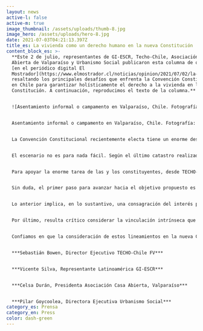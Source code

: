 ```yaml
---
layout: news
active-l: false
active-m: true
image_thumbnail: /assets/uploads/thumb-8.jpg
image_hero: /assets/uploads/hero-8.jpg
date: 2021-07-03T04:21:13.397Z
title_es: La vivienda como un derecho humano en la nueva Constitución
content_block_es: >-
  **Este 2 de julio, representantes de GI-ESCR, Techo-Chile, Asociación Casa
  Abierta de Valparaíso y Urbanismo Social publicaron esta columna de opinión
  [en el periódico digital El
  Mostrador](https://www.elmostrador.cl/noticias/opinion/2021/07/02/la-vivienda-como-un-derecho-humano-en-la-nueva-constitucion/),
  resaltando los principales desafíos que enfrenta la Convención Constitucional
  en Chile para garantizar holísticamente el derecho a la vivienda en la nueva
  Constitución. A continuación, reproducimos el texto de la columna.**


  ![Asentamiento informal o campamento en Valparaíso, Chile. Fotografía: Rafaela Ely en Flickr.](https://images.squarespace-cdn.com/content/v1/5a6e0958f6576ebde0e78c18/1625593781054-ELQZUEES6N1O6EDA1DAI/campamento+chile+rafaela+ely+ok.jpg?format=500w)


  Asentamiento informal o campamento en Valparaíso, Chile. Fotografía: Rafaela Ely en Flickr.


  La Convención Constitucional recientemente electa tiene un enorme desafío: redactar una nueva Constitución que garantice y represente las demandas y anhelos de la ciudadanía, incluyendo por primera vez el derecho a la vivienda adecuada.


  El escenario no es para nada fácil. Según el último catastro realizado por TECHO-Chile y Fundación Vivienda, 81.643 familias actualmente habitan en campamentos, lo que evidencia un aumento del 74% desde el año 2019. Estas cifras no hacen más que refrendar las dificultades y barreras a las que se enfrentan las personas en Chile a la hora de obtener una garantía de su derecho humano a una vivienda digna, a la vez que solo representan la “punta del iceberg” de una enorme cantidad de hogares que son parte del déficit habitacional, viven en condiciones de exclusión y no encuentran respuestas oportunas en los mecanismos institucionales de vivienda.


  Para apoyar la enorme tarea de las y los constituyentes, desde TECHO-Chile, Fundación Vivienda, la Iniciativa Global para los Derechos Económicos, Sociales y Culturales (GI-ESCR), Urbanismo Social y Casa Abierta, estamos impulsando el Compromiso por el Habitar en Dignidad, el cual busca facilitar la exploración de formas más justas, inclusivas y democráticas de habitar nuestros territorios, ciudades y barrios.


  Sin duda, el primer paso para avanzar hacia el objetivo propuesto es la incorporación del derecho a la vivienda en el nuevo texto constitucional. Sin embargo, este desafío nos exige ampliar nuestras comprensiones del derecho a la vivienda más allá del aseguramiento de un techo, poniendo énfasis en una serie de responsabilidades que en este contexto debe asumir el Estado. En este sentido, el derecho a la vivienda adecuada requiere de la adopción de medidas que garanticen la disponibilidad de servicios públicos; de materiales, facilidades e infraestructuras que atiendan las diversas esferas de la vida humana; medidas que hagan asequibles las viviendas; que las localicen fuera de zonas de riesgos, cerca de las fuentes de trabajo y los servicios sociales; y que incorporen componentes culturales que representen las diversas identidades de las personas que las habitan.


  Lo anterior implica, en lo sustantivo, una consagración del interés público en la regulación del uso del suelo que dé paso a políticas que garanticen un uso justo y ambientalmente sostenible de los espacios urbanos y rurales. A ello se liga la necesidad de consagrar el derecho a la ciudad como dimensión colectiva del derecho a la vivienda, el que se manifiesta a través de la posibilidad de todas y todos sus habitantes para utilizar, ocupar, producir, transformar, gobernar y disfrutar la ciudad.


  Por último, resulta crítico considerar la vinculación intrínseca que el derecho a la vivienda posee respecto de otros derechos humanos, tales como el agua, el medio ambiente sano, la salud, el trabajo, la educación y la participación. Así un verdadero derecho a la vivienda digna pasa por garantizar también aquellos elementos transversales a ellos, como la igualdad y no discriminación; la especial protección de los grupos especialmente vulnerados; el establecimiento de mecanismos judiciales que permitan exigir su cumplimiento; la promoción de viviendas y ciudades con enfoque de género; y la generación de planes para la implementación progresiva de este derecho, que utilicen el máximo de los recursos disponibles.


  Confiamos en que la consideración de estos lineamientos en la nueva Constitución permitirá formular las bases de una acción pública que garantice un real derecho a viviendas dignas para todos y todas, a través de mandatos normativos sostenibles y a largo plazo que mejoren y transformen continuamente las condiciones de existencia y la dignidad de las personas y comunidades.


  ***Sebastián Bowen, Director Ejecutivo TECHO-Chile FV***


  ***Vicente Silva, Representante Latinoamérica GI-ESCR***


  ***Celsa Durán, Presidenta Asociación Casa Abierta, Valparaíso***


  ***Pilar Goycoolea, Directora Ejecutiva Urbanismo Social***
category_es: Prensa
category_en: Press
color: dash-green
---
```

